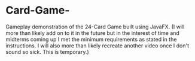 # Card-Game-
Gameplay demonstration of the 24-Card Game built using JavaFX.  (I will more than likely add on to it in the future but in the interest of time and midterms coming up I met the minimum requirements as stated in the instructions. I will also more than likely recreate another video once I don't sound so sick. This is temporary.)
